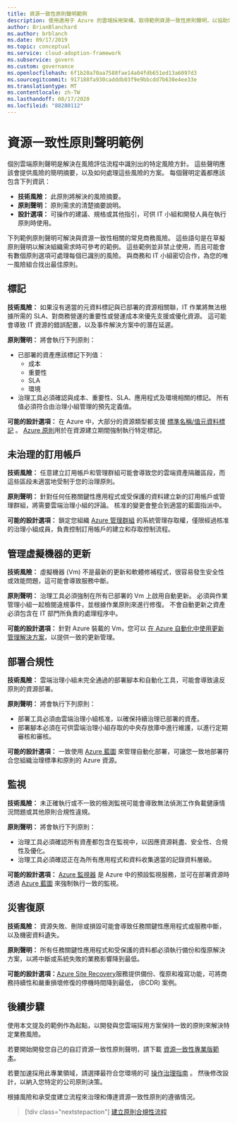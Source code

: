 ```yaml
---
title: 資源一致性原則聲明範例
description: 使用適用于 Azure 的雲端採用架構，取得範例資源一致性原則聲明，以協助您將組織的原則聲明草稿。
author: BrianBlanchard
ms.author: brblanch
ms.date: 09/17/2019
ms.topic: conceptual
ms.service: cloud-adoption-framework
ms.subservice: govern
ms.custom: governance
ms.openlocfilehash: 6f1b20a70aa7588fae14a04fdb651ed13a6097d3
ms.sourcegitcommit: 917188fa930cadddb03f9e9bbcdd7b630e4ee33e
ms.translationtype: MT
ms.contentlocale: zh-TW
ms.lasthandoff: 08/17/2020
ms.locfileid: "88280112"
---
```

# <a name="resource-consistency-sample-policy-statements"></a>資源一致性原則聲明範例

個別雲端原則聲明是解決在風險評估流程中識別出的特定風險方針。 這些聲明應該會提供風險的簡明摘要，以及如何處理這些風險的方案。 每個聲明定義都應該包含下列資訊：

- **技術風險：** 此原則將解決的風險摘要。
- **原則聲明：** 原則需求的清楚摘要說明。
- **設計選項：** 可操作的建議、規格或其他指引，可供 IT 小組和開發人員在執行原則時使用。

下列範例原則聲明可解決與資源一致性相關的常見商務風險。 這些語句是在草擬原則聲明以解決組織需求時可參考的範例。 這些範例並非禁止使用，而且可能會有數個原則選項可處理每個已識別的風險。 與商務和 IT 小組密切合作，為您的唯一風險組合找出最佳原則。

## <a name="tagging"></a>標記

**技術風險：** 如果沒有適當的元資料標記與已部署的資源相關聯，IT 作業將無法根據所需的 SLA、對商務營運的重要性或營運成本來優先支援或優化資源。 這可能會導致 IT 資源的錯誤配置，以及事件解決方案中的潛在延遲。

**原則聲明：** 將會執行下列原則：

- 已部署的資產應該標記下列值：
  - 成本
  - 重要性
  - SLA
  - 環境
- 治理工具必須確認與成本、重要性、SLA、應用程式及環境相關的標記。 所有值必須符合由治理小組管理的預先定義值。

**可能的設計選項：** 在 Azure 中，大部分的資源類型都支援 [標準名稱/值元資料標記](/azure/azure-resource-manager/management/tag-resources) 。 [Azure 原則](/azure/governance/policy/overview)用於在資源建立期間強制執行特定標記。

## <a name="ungoverned-subscriptions"></a>未治理的訂用帳戶

**技術風險：** 任意建立訂用帳戶和管理群組可能會導致您的雲端資產隔離區段，而這些區段未適當地受制于您的治理原則。

**原則聲明：** 針對任何任務關鍵性應用程式或受保護的資料建立新的訂用帳戶或管理群組，將需要雲端治理小組的評論。 核准的變更會整合到適當的藍圖指派中。

**可能的設計選項：** 鎖定您組織 [Azure 管理群組](/azure/governance/management-groups) 的系統管理存取權，僅限經過核准的治理小組成員，負責控制訂用帳戶的建立和存取控制流程。

## <a name="manage-updates-to-virtual-machines"></a>管理虛擬機器的更新

**技術風險：** 虛擬機器 (Vm) 不是最新的更新和軟體修補程式，很容易發生安全性或效能問題，這可能會導致服務中斷。

**原則聲明：** 治理工具必須強制在所有已部署的 Vm 上啟用自動更新。 必須與作業管理小組一起檢閱違規事件，並根據作業原則來進行修復。 不會自動更新之資產必須包含在 IT 部門所負責的處理程序中。

**可能的設計選項：** 針對 Azure 裝載的 Vm，您可以 [在 Azure 自動化中使用更新管理解決方案](/azure/automation/automation-update-management)，以提供一致的更新管理。

## <a name="deployment-compliance"></a>部署合規性

**技術風險：** 雲端治理小組未完全通過的部署腳本和自動化工具，可能會導致違反原則的資源部署。

**原則聲明：** 將會執行下列原則：

- 部署工具必須由雲端治理小組核准，以確保持續治理已部署的資產。
- 部署腳本必須在可供雲端治理小組存取的中央存放庫中進行維護，以進行定期審核和審核。

**可能的設計選項：** 一致使用 [Azure 藍圖](/azure/governance/blueprints) 來管理自動化部署，可讓您一致地部署符合您組織治理標準和原則的 Azure 資源。

## <a name="monitoring"></a>監視

**技術風險：** 未正確執行或不一致的檢測監視可能會導致無法偵測工作負載健康情況問題或其他原則合規性違規。

**原則聲明：** 將會執行下列原則：

- 治理工具必須確認所有資產都包含在監視中，以因應資源耗盡、安全性、合規性及優化。
- 治理工具必須確認正在為所有應用程式和資料收集適當的記錄資料層級。

**可能的設計選項：** [Azure 監視器](/azure/azure-monitor/overview) 是 Azure 中的預設監視服務，並可在部署資源時透過 [Azure 藍圖](/azure/governance/blueprints) 來強制執行一致的監視。

## <a name="disaster-recovery"></a>災害復原

**技術風險：** 資源失敗、刪除或損毀可能會導致任務關鍵性應用程式或服務中斷，以及機密資料遺失。

**原則聲明：** 所有任務關鍵性應用程式和受保護的資料都必須執行備份和復原解決方案，以將中斷或系統失敗的業務影響降到最低。

**可能的設計選項：**[Azure Site Recovery](/azure/site-recovery/site-recovery-overview)服務提供備份、復原和複寫功能，可將商務持續性和嚴重損壞修復的停機時間降到最低， (BCDR) 案例。

## <a name="next-steps"></a>後續步驟

使用本文提及的範例作為起點，以開發與您雲端採用方案保持一致的原則來解決特定業務風險。

若要開始開發您自己的自訂資源一致性原則聲明，請下載 [資源一致性專業版範本](./template.md)。

若要加速採用此專業領域，請選擇最符合您環境的可 [操作治理指南](../guides/index.md) 。 然後修改設計，以納入您特定的公司原則決策。

根據風險和承受度建立流程來治理和傳達資源一致性原則的遵循情況。

> [!div class="nextstepaction"]
> [建立原則合規性流程](./compliance-processes.md)